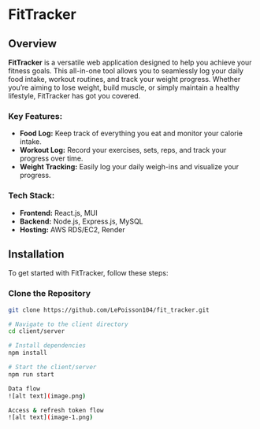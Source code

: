# FitTracker

## Overview

**FitTracker** is a versatile web application designed to help you achieve your fitness goals. This all-in-one tool allows you to seamlessly log your daily food intake, workout routines, and track your weight progress. Whether you’re aiming to lose weight, build muscle, or simply maintain a healthy lifestyle, FitTracker has got you covered.

### Key Features:

- **Food Log:** Keep track of everything you eat and monitor your calorie intake.
- **Workout Log:** Record your exercises, sets, reps, and track your progress over time.
- **Weight Tracking:** Easily log your daily weigh-ins and visualize your progress.

### Tech Stack:

- **Frontend:** React.js, MUI
- **Backend:** Node.js, Express.js, MySQL
- **Hosting:** AWS RDS/EC2, Render

## Installation

To get started with FitTracker, follow these steps:

### Clone the Repository

```bash
git clone https://github.com/LePoisson104/fit_tracker.git

# Navigate to the client directory
cd client/server

# Install dependencies
npm install

# Start the client/server
npm run start

Data flow
![alt text](image.png)

Access & refresh token flow
![alt text](image-1.png)
```
